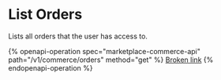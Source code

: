 # List Orders

Lists all orders that the user has access to.

{% openapi-operation spec="marketplace-commerce-api" path="/v1/commerce/orders" method="get" %}
[Broken link](broken-reference)
{% endopenapi-operation %}
